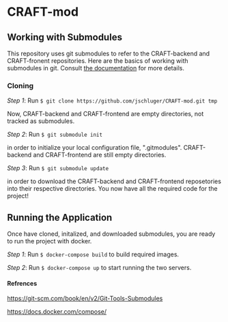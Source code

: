 # CRAFT-mod

## Working with Submodules
This repository uses git submodules to refer to the CRAFT-backend and CRAFT-fronent repositories. Here are the basics of working with submodules in git. Consult [the documentation](https://git-scm.com/book/en/v2/Git-Tools-Submodules) for more details. 

### Cloning
*Step 1*: Run `$ git clone https://github.com/jschluger/CRAFT-mod.git tmp`

Now, CRAFT-backend and CRAFT-frontend are empty directories, not tracked as submodules.

*Step 2*: Run `$ git submodule init`

in order to initialize your local configuration file, ".gitmodules". CRAFT-backend and CRAFT-frontend are still empty directories.

*Step 3*: Run `$ git submodule update` 

in order to download the CRAFT-backend and CRAFT-frontend reposetories into their respective directories. You now have all the required code for the project!

## Running the Application
Once have cloned, initalized, and downloaded submodules, you are ready to run the project with docker.

*Step 1*: Run `$ docker-compose build` to build required images.

*Step 2*: Run `$ docker-compose up` to start running the two servers. 



#### Refrences
https://git-scm.com/book/en/v2/Git-Tools-Submodules

https://docs.docker.com/compose/
